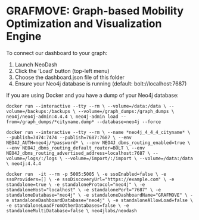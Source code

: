 # GRAFMOVE: Graph-based Mobility Optimization and Visualization Engine

To connect our dashboard to your graph:
1. Launch NeoDash
2. Click the 'Load' button (top-left menu)
3. Choose the dashboard.json file of this folder
4. Ensure your Neo4j database is running (default: bolt://localhost:7687)


If you are using Docker and you have a dump of your Neo4j database:



`
docker run --interactive --tty --rm \
    --volume=/data:/data \
    --volume=/backups:/backups \
    --volume=/graph_dumps:/graph_dumps \
    neo4j/neo4j-admin:4.4.4 \
    neo4j-admin load --from=/graph_dumps/*cityname.dump* --database=neo4j --force
`


`
docker run --interactive --tty --rm \
	--name *neo4j_4_4_4_cityname* \
    --publish=7474:7474 --publish=7687:7687 \
    --env NEO4J_AUTH=neo4j/*password* \
	--env NEO4J_dbms_routing_enabled=true \
	--env NEO4J_dbms_routing_default_router=BOLT \
	--env NEO4J_dbms_routing_advertised_address=localhost:7687 \
    --volume=/logs/:/logs \
    --volume=/import/:/import \
	--volume=/data:/data \
    neo4j:4.4.4
`

`
docker run  -it --rm -p 5005:5005 \
    -e ssoEnabled=false \
    -e ssoProviders=[] \
    -e ssoDiscoveryUrl="https://example.com" \
    -e standalone=true \
    -e standaloneProtocol="neo4j" \
    -e standaloneHost="localhost" \
    -e standalonePort="7687" \
    -e standaloneDatabase="neo4j" \
    -e standaloneDashboardName="GRAFMOVE" \
    -e standaloneDashboardDatabase="neo4j" \
    -e standaloneAllowLoad=false \
    -e standaloneLoadFromOtherDatabases=false \
    -e standaloneMultiDatabase=false \
    neo4jlabs/neodash
`
